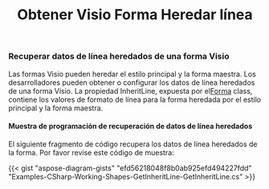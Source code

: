 ﻿---
title: Obtener Visio Forma Heredar línea
type: docs
weight: 100
url: /es/net/get-visio-shape-inherit-line/
description: Esta sección explica cómo obtener el estilo de línea de la forma visio heredado de su estilo principal y maestro con Aspose.Diagram.
---
### **Recuperar datos de línea heredados de una forma Visio**
 Las formas Visio pueden heredar el estilo principal y la forma maestra. Los desarrolladores pueden obtener o configurar los datos de línea heredados de una forma Visio. La propiedad InheritLine, expuesta por el[Forma](http://www.aspose.com/api/net/diagram/aspose.diagram/shape) class, contiene los valores de formato de línea para la forma heredada por el estilo principal y la forma maestra.
#### **Muestra de programación de recuperación de datos de línea heredados**
El siguiente fragmento de código recupera los datos de línea heredados de la forma. Por favor revise este código de muestra:

{{< gist "aspose-diagram-gists" "efd56218048f8b0ab925efd494227fdd" "Examples-CSharp-Working-Shapes-GetInheritLine-GetInheritLine.cs" >}}

